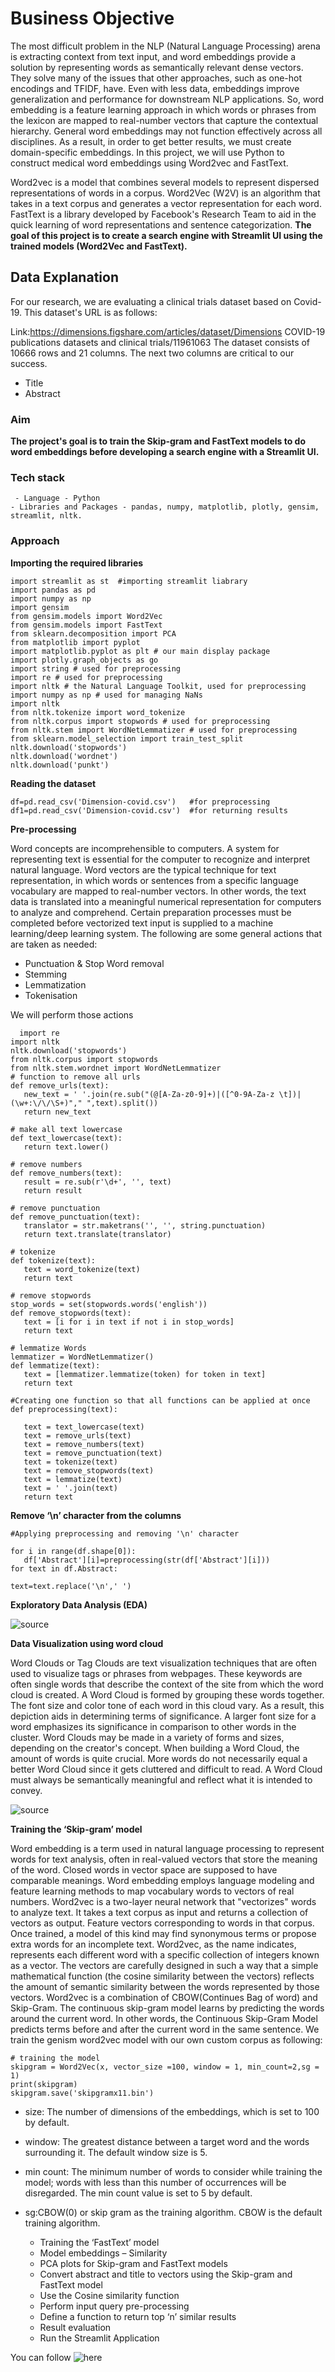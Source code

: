 # Business Objective 
The most difficult problem in the NLP (Natural Language Processing) arena is extracting context from text input, and word embeddings provide a solution by representing words as semantically relevant dense vectors.
They solve many of the issues that other approaches, such as one-hot encodings and TFIDF, have. Even with less data, embeddings improve generalization and performance for downstream NLP applications.
So, word embedding is a feature learning approach in which words or phrases from the lexicon are mapped to real-number vectors that capture the contextual hierarchy.
General word embeddings may not function effectively across all disciplines. As a result, in order to get better results, we must create domain-specific embeddings.
In this project, we will use Python to construct medical word embeddings using Word2vec and FastText.

Word2vec is a model that combines several models to represent dispersed representations of words in a corpus.
Word2Vec (W2V) is an algorithm that takes in a text corpus and generates a vector representation for each word.
FastText is a library developed by Facebook's Research Team to aid in the quick learning of word representations and sentence categorization. **The goal of this project is to create a search engine with Streamlit UI using the trained models (Word2Vec and FastText).** 
## Data Explanation
For our research, we are evaluating a clinical trials dataset based on Covid-19.
This dataset's URL is as follows:

Link:https://dimensions.figshare.com/articles/dataset/Dimensions COVID-19 publications datasets and clinical trials/11961063
The dataset consists of 10666 rows and 21 columns.
The next two columns are critical to our success.
- Title 
- Abstract 
### Aim
**The project's goal is to train the Skip-gram and FastText models to do word embeddings before developing a search engine with a Streamlit UI.** 
### Tech stack

     - Language - Python
    - Libraries and Packages - pandas, numpy, matplotlib, plotly, gensim, streamlit, nltk.
    
 ### Approach 
 
  **Importing the required libraries**
  
  ```
  import streamlit as st  #importing streamlit liabrary
  import pandas as pd
  import numpy as np
  import gensim
  from gensim.models import Word2Vec
  from gensim.models import FastText
  from sklearn.decomposition import PCA
  from matplotlib import pyplot
  import matplotlib.pyplot as plt # our main display package
import plotly.graph_objects as go
import string # used for preprocessing
import re # used for preprocessing
import nltk # the Natural Language Toolkit, used for preprocessing
import numpy as np # used for managing NaNs
import nltk
from nltk.tokenize import word_tokenize
from nltk.corpus import stopwords # used for preprocessing
from nltk.stem import WordNetLemmatizer # used for preprocessing
from sklearn.model_selection import train_test_split
nltk.download('stopwords')
nltk.download('wordnet')
nltk.download('punkt')
```
    
   **Reading the dataset**
   ```
   df=pd.read_csv('Dimension-covid.csv')   #for preprocessing
   df1=pd.read_csv('Dimension-covid.csv')  #for returning results
   ```
   
 
   **Pre-processing**
   
   Word concepts are incomprehensible to computers.
A system for representing text is essential for the computer to recognize and interpret natural language. Word vectors are the typical technique for text representation, in which words or sentences from a specific language vocabulary are mapped to real-number vectors.
In other words, the text data is translated into a meaningful numerical representation for computers to analyze and comprehend. Certain preparation processes must be completed before vectorized text input is supplied to a machine learning/deep learning system.
The following are some general actions that are taken as needed:

- Punctuation & Stop Word removal
- Stemming
- Lemmatization
- Tokenisation

We will perform those actions 
   
 ```
   import re
import nltk
nltk.download('stopwords')
from nltk.corpus import stopwords
from nltk.stem.wordnet import WordNetLemmatizer
# function to remove all urls
def remove_urls(text):    
    new_text = ' '.join(re.sub("(@[A-Za-z0-9]+)|([^0-9A-Za-z \t])|(\w+:\/\/\S+)"," ",text).split())
    return new_text

# make all text lowercase
def text_lowercase(text):
    return text.lower()

# remove numbers
def remove_numbers(text):
    result = re.sub(r'\d+', '', text)
    return result

# remove punctuation
def remove_punctuation(text):
    translator = str.maketrans('', '', string.punctuation)
    return text.translate(translator)

# tokenize
def tokenize(text):
    text = word_tokenize(text)
    return text

# remove stopwords
stop_words = set(stopwords.words('english'))
def remove_stopwords(text):
    text = [i for i in text if not i in stop_words]
    return text

# lemmatize Words 
lemmatizer = WordNetLemmatizer()
def lemmatize(text):
    text = [lemmatizer.lemmatize(token) for token in text]
    return text

#Creating one function so that all functions can be applied at once
def preprocessing(text):
    
    text = text_lowercase(text)
    text = remove_urls(text)
    text = remove_numbers(text)
    text = remove_punctuation(text)
    text = tokenize(text)
    text = remove_stopwords(text)
    text = lemmatize(text)
    text = ' '.join(text)
    return text
 ```
 **Remove ‘\n’ character from the columns**
 ```
 #Applying preprocessing and removing '\n' character

for i in range(df.shape[0]):
    df['Abstract'][i]=preprocessing(str(df['Abstract'][i])) 
for text in df.Abstract:

 text=text.replace('\n',' ') 
  ```
 
    
   
 **Exploratory Data Analysis (EDA)**
 
 ![source](https://github.com/adrienpayong/Skip-Gram-Model-to-Create-Word-Embeddings/blob/main/Capture1.PNG)
 
**Data Visualization using word cloud**
 
 Word Clouds or Tag Clouds are text visualization techniques that are often used to visualize tags or phrases from webpages.
These keywords are often single words that describe the context of the site from which the word cloud is created.
A Word Cloud is formed by grouping these words together. The font size and color tone of each word in this cloud vary.
As a result, this depiction aids in determining terms of significance.
A larger font size for a word emphasizes its significance in comparison to other words in the cluster.
Word Clouds may be made in a variety of forms and sizes, depending on the creator's concept.
When building a Word Cloud, the amount of words is quite crucial.
More words do not necessarily equal a better Word Cloud since it gets cluttered and difficult to read.
A Word Cloud must always be semantically meaningful and reflect what it is intended to convey.

 ![source](https://github.com/adrienpayong/Skip-Gram-Model-to-Create-Word-Embeddings/blob/main/Capture2.PNG)

   **Training the ‘Skip-gram’ model**
   
   
Word embedding is a term used in natural language processing to represent words for text analysis, often in real-valued vectors that store the meaning of the word. Closed words in vector space are supposed to have comparable meanings.
Word embedding employs language modeling and feature learning methods to map vocabulary words to vectors of real numbers. 
Word2vec is a two-layer neural network that "vectorizes" words to analyze text.
It takes a text corpus as input and returns a collection of vectors as output.
Feature vectors corresponding to words in that corpus.
Once trained, a model of this kind may find synonymous terms or propose extra words for an incomplete text.
Word2vec, as the name indicates, represents each different word with a specific collection of integers known as a vector.
The vectors are carefully designed in such a way that a simple mathematical function (the cosine similarity between the vectors) reflects the amount of semantic similarity between the words represented by those vectors. Word2vec is a combination of CBOW(Continues Bag of word) and Skip-Gram. The continuous skip-gram model learns by predicting the words around the current word.
In other words, the Continuous Skip-Gram Model predicts terms before and after the current word in the same sentence. We train the genism word2vec model with our own custom corpus as following:
  ```
 # training the model
skipgram = Word2Vec(x, vector_size =100, window = 1, min_count=2,sg = 1)
print(skipgram)
skipgram.save('skipgramx11.bin')
 ```
 
- size: The number of dimensions of the embeddings, which is set to 100 by default.
- window: The greatest distance between a target word and the words surrounding it.
The default window size is 5. 
- min count: The minimum number of words to consider while training the model; words with less than this number of occurrences will be disregarded.
The min count value is set to 5 by default.
- sg:CBOW(0) or skip gram as the training algorithm. CBOW is the default training algorithm. 



   - Training the ‘FastText’ model
   - Model embeddings – Similarity
   - PCA plots for Skip-gram and FastText models
   - Convert abstract and title to vectors using the Skip-gram and FastText model
   - Use the Cosine similarity function
   - Perform input query pre-processing
   - Define a function to return top ‘n’ similar results  
   - Result evaluation
   - Run the Streamlit Application


 You can follow ![here](https://github.com/adrienpayong/Skip-Gram-Model-to-Create-Word-Embeddings/blob/main/Medical%20Embeddings_Final.ipynb)


